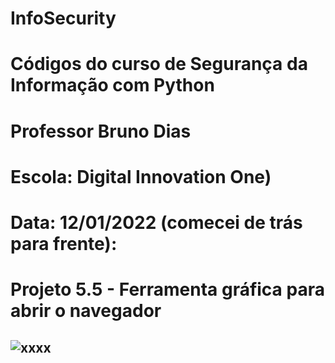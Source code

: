 # InfoSecurity
# Códigos do curso de Segurança da Informação com Python
# Professor Bruno Dias 
# Escola: Digital Innovation One)
# Data: 12/01/2022 (comecei de trás para frente):

# Projeto 5.5 - Ferramenta gráfica para abrir o navegador

## ![xxxx](https://github.com/geosidnei/InfoSecurity/xxx.png)
